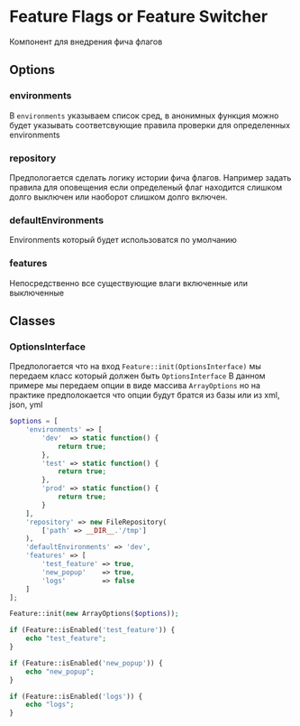 # Feature Flags or Feature Switcher

Компонент для внедрения фича флагов
## Options
### environments
В `environments` указываем список сред, в анонимных функция можно будет указывать 
соответсвующие правила проверки для определенных environments

### repository
Предпологается сделать логику истории фича флагов.
Например задать правила для оповещения если определеный флаг находится слишком долго выключен 
или наоборот слишком долго включен.

### defaultEnvironments
Environments который будет использоватся по умолчанию

### features
Непосредственно все существующие влаги включенные или выключенные

## Classes
### OptionsInterface
Предпологается что на вход `Feature::init(OptionsInterface)` мы передаем класс который должен быть `OptionsInterface`
В данном примере мы передаем опции в виде массива `ArrayOptions`
но на практике предполокается что опции будут братся из базы или из xml, json, yml 

```php
$options = [
    'environments' => [
        'dev'  => static function() {
            return true;
        },
        'test' => static function() {
            return true;
        },
        'prod' => static function() {
            return true;
        }
    ],
    'repository' => new FileRepository(
        ['path' => __DIR__.'/tmp']
    ),
    'defaultEnvironments' => 'dev',
    'features' => [
        'test_feature' => true,
        'new_popup'    => true,
        'logs'         => false
    ]
];

Feature::init(new ArrayOptions($options));

if (Feature::isEnabled('test_feature')) {
    echo "test_feature";
}

if (Feature::isEnabled('new_popup')) {
    echo "new_popup";
}

if (Feature::isEnabled('logs')) {
    echo "logs";
}
```
